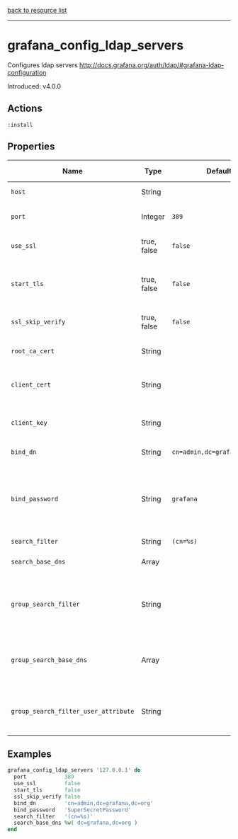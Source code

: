 [back to resource list](https://github.com/sous-chefs/grafana#resources)

---

# grafana_config_ldap_servers

Configures ldap servers <http://docs.grafana.org/auth/ldap/#grafana-ldap-configuration>

Introduced: v4.0.0

## Actions

`:install`

## Properties

| Name                                  | Type          |  Default                 | Description                                                               | Allowed Values
| ------------------------------------- | ------------- | ------------------------ | ------------------------------------------------------------------------- | --- |
| `host`                                | String        |                          | Name Property, Ldap server host |
| `port`                                | Integer       | `389`                    | Port to connect to host on | Admin Editor Viewer
| `use_ssl`                             | true, false   | `false`                  |Set to true if ldap server supports TLS| true, false
| `start_tls`                           | true, false   | `false`                  | Set to true if connect ldap server with STARTTLS pattern  | true, false
| `ssl_skip_verify`                     | true, false   | `false`                  | set to true if you want to skip ssl cert validation | true, false
| `root_ca_cert`                        | String        |                          | set to the path to your root CA certificate  |
| `client_cert`                         | String        |                          | Authentication against LDAP servers requiring client certificates |
| `client_key`                          | String        |                          | Authentication against LDAP servers requiring client certificates |
| `bind_dn`                             | String        | `cn=admin,dc=grafana,dc=org`| Search user bind dn |
| `bind_password`                       | String        | `grafana`                | Search user bind password, If the password contains # or ; you have to wrap it with triple quotes. Ex """#password;""" |
| `search_filter`                       | String        | `(cn=%s)`                | User search filter |
| `search_base_dns`                     | Array         |                          | An array of base dns to search through |
| `group_search_filter`                 | String        |                          | POSIX, Group search filter, to retrieve the groups of which the user is a member  |
| `group_search_base_dns`               | Array         |                          | POSIX, An array of the base DNs to search through for groups. Typically uses ou=groups |
| `group_search_filter_user_attribute`  | String        |                          | POSIX, the %s in the search filter will be replaced with the attribute defined below |

## Examples

```ruby
grafana_config_ldap_servers '127.0.0.1' do
  port            389
  use_ssl         false
  start_tls       false
  ssl_skip_verify false
  bind_dn         'cn=admin,dc=grafana,dc=org'
  bind_password   'SuperSecretPassword'
  search_filter   '(cn=%s)'
  search_base_dns %w( dc=grafana,dc=org )
end
```
